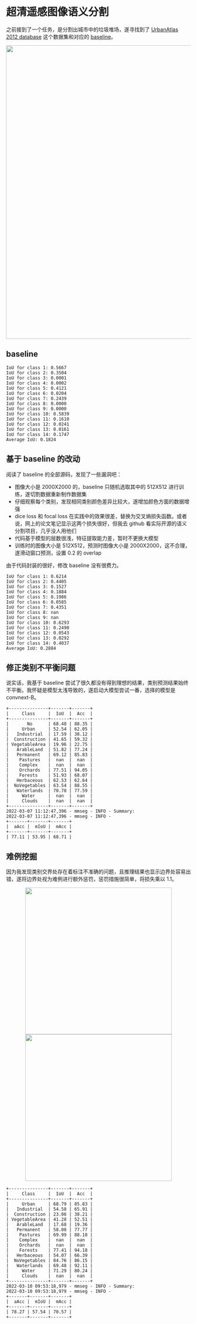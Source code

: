 # 超清遥感图像语义分割

之前接到了一个任务，是分割出城市中的垃圾堆场，遂寻找到了 [UrbanAtlas 2012 database](https://ieee-dataport.org/competitions/data-fusion-contest-2022-dfc2022) 这个数据集和对应的 [baseline](https://github.com/isaaccorley/dfc2022-baseline)。

<p align="center">
    <img src="./imgs/result.tif" width="800">
</p>

## baseline

```log
IoU for class 1: 0.5667
IoU for class 2: 0.3504
IoU for class 3: 0.0001
IoU for class 4: 0.0002
IoU for class 5: 0.4121
IoU for class 6: 0.0204
IoU for class 7: 0.2439
IoU for class 8: 0.0000
IoU for class 9: 0.0000
IoU for class 10: 0.5839
IoU for class 11: 0.1610
IoU for class 12: 0.0241
IoU for class 13: 0.0161
IoU for class 14: 0.1747
Average IoU: 0.1824
```

## 基于 baseline 的改动

阅读了 baseline 的全部源码，发现了一些漏洞吧：

- 图像大小是 2000X2000 的，baseline 只随机选取其中的 512X512 进行训练，遂切割数据重新制作数据集
- 仔细观察每个类别，发现相同类别颜色差异比较大，遂增加颜色方面的数据增强
- dice loss 和 focal loss 在实践中的效果很差，替换为交叉熵损失函数。或者说，网上的论文笔记显示这两个损失很好，但我去 github 看实际开源的语义分割项目，几乎没人用他们
- 代码基于模型的层数很浅，特征提取能力差，暂时不更换大模型
- 训练时的图像大小是 512X512，预测时图像大小是 2000X2000，这不合理，遂滑动窗口预测，设置 0.2 的 overlap

由于代码封装的很好，修改 baseline 没有很费力。

```log
IoU for class 1: 0.6214
IoU for class 2: 0.4405
IoU for class 3: 0.1527
IoU for class 4: 0.1884
IoU for class 5: 0.1986
IoU for class 6: 0.0585
IoU for class 7: 0.4351
IoU for class 8: nan
IoU for class 9: nan
IoU for class 10: 0.6293
IoU for class 11: 0.2490
IoU for class 12: 0.0543
IoU for class 13: 0.0292
IoU for class 14: 0.4037
Average IoU: 0.2884
```

## 修正类别不平衡问题

说实话，我基于 baseline 尝试了很久都没有得到理想的结果，类别预测结果始终不平衡。我怀疑是模型太浅导致的，遂启动大模型尝试一番，选择的模型是 convnext-B。

```log
+---------------+-------+-------+
|     Class     |  IoU  |  Acc  |
+---------------+-------+-------+
|       No      | 68.48 | 88.35 |
|     Urban     | 52.54 | 62.05 |
|   Industrial  | 17.59 | 38.12 |
|  Construction | 41.65 | 59.32 |
| VegetableArea | 19.96 | 22.75 |
|   ArableLand  | 51.82 | 77.24 |
|   Permanent   | 69.12 | 85.83 |
|    Pastures   |  nan  |  nan  |
|    Complex    |  nan  |  nan  |
|    Orchards   | 77.51 | 94.05 |
|    Forests    | 51.93 | 68.07 |
|   Herbaceous  | 62.53 | 62.64 |
|  NoVegetables | 63.54 | 88.55 |
|   Waterlands  | 70.78 | 77.59 |
|     Water     |  nan  |  nan  |
|     Clouds    |  nan  |  nan  |
+---------------+-------+-------+
2022-03-07 11:12:47,396 - mmseg - INFO - Summary:
2022-03-07 11:12:47,396 - mmseg - INFO - 
+-------+-------+-------+
|  aAcc |  mIoU |  mAcc |
+-------+-------+-------+
| 77.11 | 53.95 | 68.71 |
```

## 难例挖掘

因为我发现类别交界处存在着标注不准确的问题，且推理结果也显示边界处容易出错，遂将边界处视为难例进行额外惩罚，惩罚措施很简单，将损失乘以 1.1。

<p align="center">
    <img src="./imgs/result (2).tif" width="400">
    <img src="./imgs/result (1).tif" width="400">
</p>

```log
+---------------+-------+-------+
|     Class     |  IoU  |  Acc  |
+---------------+-------+-------+
|     Urban     | 68.79 | 85.83 |
|   Industrial  | 54.58 | 65.91 |
|  Construction | 23.06 | 38.21 |
| VegetableArea | 41.28 | 52.51 |
|   ArableLand  | 17.68 | 19.36 |
|   Permanent   | 58.08 | 77.77 |
|    Pastures   | 69.99 | 88.18 |
|    Complex    |  nan  |  nan  |
|    Orchards   |  nan  |  nan  |
|    Forests    | 77.41 | 94.18 |
|   Herbaceous  | 54.07 | 66.39 |
|  NoVegetables | 84.76 | 86.15 |
|   Waterlands  | 69.48 | 92.11 |
|     Water     | 71.29 | 80.24 |
|     Clouds    |  nan  |  nan  |
+---------------+-------+-------+
2022-03-10 09:53:18,979 - mmseg - INFO - Summary:
2022-03-10 09:53:18,979 - mmseg - INFO - 
+-------+-------+-------+
|  aAcc |  mIoU |  mAcc |
+-------+-------+-------+
| 78.27 | 57.54 | 70.57 |
+-------+-------+-------+
```